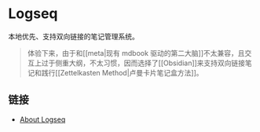 # Logseq
本地优先、支持双向链接的笔记管理系统。

> 体验下来，由于和[[meta|现有 mdbook 驱动的第二大脑]]不太兼容，且交互上过于侧重大纲，不太习惯，因而选择了[[Obsidian]]来支持双向链接笔记和践行[[Zettelkasten Method|卢曼卡片笔记盒方法]]。

## 链接
- [About Logseq](https://logseq.com/blog/about)
